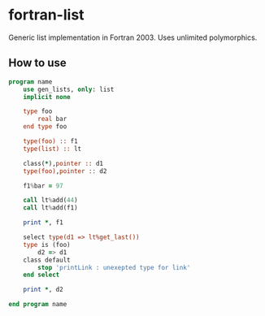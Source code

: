 fortran-list
============

Generic list implementation in Fortran 2003. Uses unlimited polymorphics.

## How to use
```fortran
program name
    use gen_lists, only: list
    implicit none

    type foo
        real bar
    end type foo

    type(foo) :: f1
    type(list) :: lt

    class(*),pointer :: d1
    type(foo),pointer :: d2

    f1%bar = 97

    call lt%add(44)
    call lt%add(f1)

    print *, f1

    select type(d1 => lt%get_last())
    type is (foo)
        d2 => d1
    class default
        stop 'printLink : unexepted type for link'
    end select

    print *, d2

end program name
```